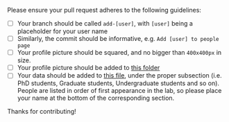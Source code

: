 Please ensure your pull request adheres to the following guidelines:

- [ ] Your branch should be called `add-[user]`, with `[user]` being a placeholder for your user name
- [ ] Similarly, the commit should be informative, e.g. `Add [user] to people page` 
- [ ] Your profile picture should be squared, and no bigger than `400x400px` in size.
- [ ] Your profile picture should be added to [this folder](https://github.com/HIRO-group/HIRO-group.github.io/tree/master/img/people)
- [ ] Your data should be added to [this file](https://github.com/HIRO-group/HIRO-group.github.io/blob/master/_data/people.yml), under the proper subsection (i.e. PhD students, Graduate students, Undergraduate students and so on). People are listed in order of first appearance in the lab, so please place your name at the bottom of the corresponding section.

Thanks for contributing!
